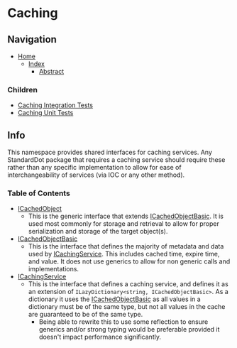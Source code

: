 # Caching

## Navigation

* [Home](/README.md)
  * [Index](/docs/Index.md)
    * [Abstract](/src/Abstract/README.md)

### Children

* [Caching Integration Tests](/src/AbstractIntegrationTests/Caching/README.md)
* [Caching Unit Tests](/src/AbstractUnitTests/Caching/README.md)

## Info

This namespace provides shared interfaces for caching services. Any StandardDot package that requires a caching service should require these rather than any specific implementation to allow for ease of interchangeability of services (via IOC or any other method).

### Table of Contents

* [ICachedObject](/src/Abstract/Caching/ICachedObject.cs)
  * This is the generic interface that extends [ICachedObjectBasic](/src/Abstract/Caching/ICachedObjectBasic.cs). It is used most commonly for storage and retrieval to allow for proper serialization and storage of the target object(s).
* [ICachedObjectBasic](/src/Abstract/Caching/ICachedObjectBasic.cs)
  * This is the interface that defines the majority of metadata and data used by [ICachingService](/src/Abstract/Caching/ICachingService.cs). This includes cached time, expire time, and value. It does not use generics to allow for non generic calls and implementations.
* [ICachingService](/src/Abstract/Caching/ICachingService.cs)
  * This is the interface that defines a caching service, and defines it as an extension of `ILazyDictionary<string, ICachedObjectBasic>`. As a dictionary it uses the [ICachedObjectBasic](/src/Abstract/Caching/ICachedObjectBasic.cs) as all values in a dictionary must be of the same type, but not all values in the cache are guaranteed to be of the same type.
    * Being able to rewrite this to use some reflection to ensure generics and/or strong typing would be preferable provided it doesn't impact performance significantly.
